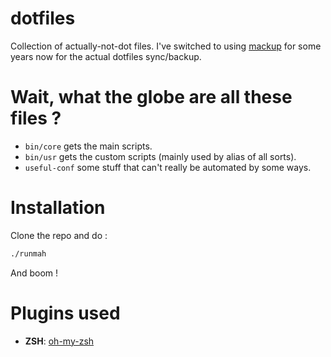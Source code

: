 # dotfiles

Collection of actually-not-dot files. I've switched to using [mackup](https://github.com/lra/mackup) for some years now for the actual dotfiles sync/backup.

# Wait, what the globe are all these files ?

+ `bin/core` gets the main scripts.
+ `bin/usr` gets the custom scripts (mainly used by alias of all sorts).
+ `useful-conf` some stuff that can't really be automated by some ways.

# Installation

Clone the repo and do :

```bash
./runmah
```

And boom !

# Plugins used
+ **ZSH**: [oh-my-zsh](https://github.com/robbyrussell/oh-my-zsh)